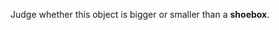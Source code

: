 <script src="https://ajax.googleapis.com/ajax/libs/jquery/1.10.2/jquery.min.js"></script>

<style>
.trialDiv {
	border: 2px solid gray;
	padding: 20px;
	width: 200px;
	margin: 0 auto;
	font-family: Arial, Helvetica;
	font-size: 14pt;
	display: none;
}
</style>

<p>Judge whether this object is bigger or smaller than a <b>shoebox</b>.</p>

<div id="trial1" class="trialDiv">
<p><img src="http://timbrady.org/turk/images/lock.jpg" width="100"></p>
<p><input type="radio" class="responseButton" name="question1" value="-1"> smaller</p>
<p><input type="radio" class="responseButton" name="question1" value="1"> bigger</p>
</div>

<div id="trial2" class='trialDiv'>
<p><img src="http://timbrady.org/turk/images/car.jpg" width="100"></p>
<p><input type="radio" class="responseButton" name="question2" value="-1"> smaller</p>
<p><input type="radio" class="responseButton" name="question2" value="1"> bigger</p>
</div>

<script>
var curTrial = 1;
var nTrials = 4;
function buttonClicked() {
	alert('clicked');
}

$('.responseButton').click(buttonClicked);
</script>